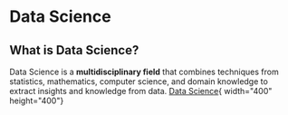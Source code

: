 # Data Science
## What is Data Science?
Data Science is a **multidisciplinary field** that combines techniques from statistics, mathematics, computer science, and domain knowledge to extract insights and knowledge from data.
[Data Science](DS.png){ width="400" height="400"}
